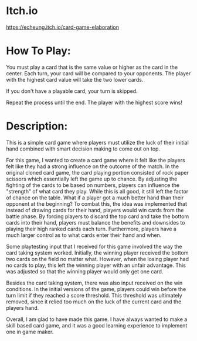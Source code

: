 # Itch.io
https://echeung.itch.io/card-game-elaboration

# How To Play:

You must play a card that is the same value or higher as the card in the center. Each turn, your card will be compared to your opponents. The player with the highest card value will take the two lower cards. 

If you don't have a playable card, your turn is skipped.

Repeat the process until the end. The player with the highest score wins!

# Description:

This is a simple card game where players must utilize the luck of their initial hand combined with smart decision making to come out on top.

For this game, I wanted to create a card game where it felt like the players felt like they had a strong influence on the outcome of the match. In the original cloned card game, the card playing portion consisted of rock paper scissors which essentially left the game up to chance. By adjusting the fighting of the cards to be based on numbers, players can influence the "strength" of what card they play. While this is all good, it still left the factor of chance on the table. What if a player got a much better hand than their opponent at the beginning? To combat this, the idea was implemented that instead of drawing cards for their hand, players would win cards from the battle phase. By forcing players to discard the top card and take the bottom cards into their hand, players must balance the benefits and downsides to playing their high ranked cards each turn. Furthermore, players have a much larger control as to what cards enter their hand and when.

Some playtesting input that I received for this game involved the way the card taking system worked. Initially, the winning player received the bottom two cards on the field no matter what. However, when the losing player had no cards to play, this left the winning player with an unfair advantage. This was adjusted so that the winning player would only get one card.

Besides the card taking system, there was also input received on the win conditions. In the initial versions of the game, players could win before the turn limit if they reached a score threshold. This threshold was ultimately removed, since it relied too much on the luck of the current card and the players hand. 

Overall, I am glad to have made this game. I have always wanted to make a skill based card game, and it was a good learning experience to implement one in game maker.

